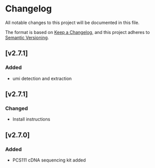 # Changelog
All notable changes to this project will be documented in this file.

The format is based on [Keep a Changelog](https://keepachangelog.com/en/1.0.0/),
and this project adheres to [Semantic Versioning](https://semver.org/spec/v2.0.0.html).

## [v2.7.1]
### Added
- umi detection and extraction


## [v2.7.1]
### Changed
- Install instructions

## [v2.7.0]
### Added
- PCS111 cDNA sequencing kit added
